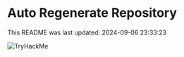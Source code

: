 # Auto Regenerate Repository

This README was last updated: 2024-09-06 23:33:23

 ![TryHackMe](https://tryhackme.com/badge/533634)